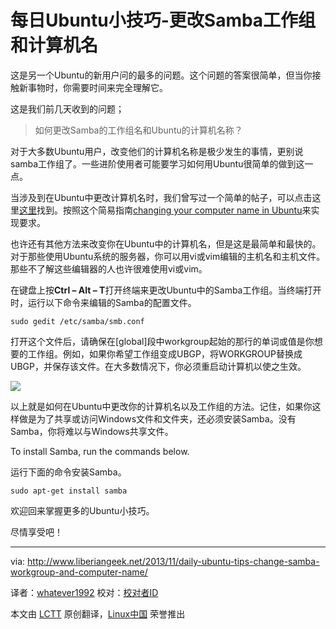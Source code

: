 每日Ubuntu小技巧-更改Samba工作组和计算机名
================================================================================
这是另一个Ubuntu的新用户问的最多的问题。这个问题的答案很简单，但当你接触新事物时，你需要时间来完全理解它。

这是我们前几天收到的问题；

> 如何更改Samba的工作组名和Ubuntu的计算机名称？

对于大多数Ubuntu用户，改变他们的计算机名称是极少发生的事情，更别说samba工作组了。一些进阶使用者可能要学习如何用Ubuntu很简单的做到这一点。

当涉及到在Ubuntu中更改计算机名时，我们曾写过一个简单的帖子，可以点击这里[这里][1]找到。按照这个简易指南[changing your computer name in Ubuntu][1]来实现要求。 

也许还有其他方法来改变你在Ubuntu中的计算机名，但是这是最简单和最快的。对于那些使用Ubuntu系统的服务器，你可以用vi或vim编辑的主机名和主机文件。那些不了解这些编辑器的人也许很难使用vi或vim。 

在键盘上按**Ctrl – Alt – T**打开终端来更改Ubuntu中的Samba工作组。当终端打开时，运行以下命令来编辑的Samba的配置文件。 

    sudo gedit /etc/samba/smb.conf

打开这个文件后，请确保在[global]段中workgroup起始的那行的单词或值是你想要的工作组。例如，如果你希望工作组变成UBGP，将WORKGROUP替换成UBGP，并保存该文件。在大多数情况下，你必须重启动计算机以使之生效。

![](http://www.liberiangeek.net/wp-content/uploads/2013/11/workgroupubuntu.png)

以上就是如何在Ubuntu中更改你的计算机名以及工作组的方法。记住，如果你这样做是为了共享或访问Windows文件和文件夹，还必须​​安装Samba。没有Samba，你将难以与Windows共享文件。 

To install Samba, run the commands below.

运行下面的命令安装Samba。

    sudo apt-get install samba
 
欢迎回来掌握更多的Ubuntu小技巧。

尽情享受吧！


--------------------------------------------------------------------------------

via: http://www.liberiangeek.net/2013/11/daily-ubuntu-tips-change-samba-workgroup-and-computer-name/

译者：[whatever1992](https://github.com/whatever1992) 校对：[校对者ID](https://github.com/校对者ID)

本文由 [LCTT](https://github.com/LCTT/TranslateProject) 原创翻译，[Linux中国](http://linux.cn/) 荣誉推出

[1]:http://www.liberiangeek.net/2013/10/daily-ubuntu-tips-change-computer-name/